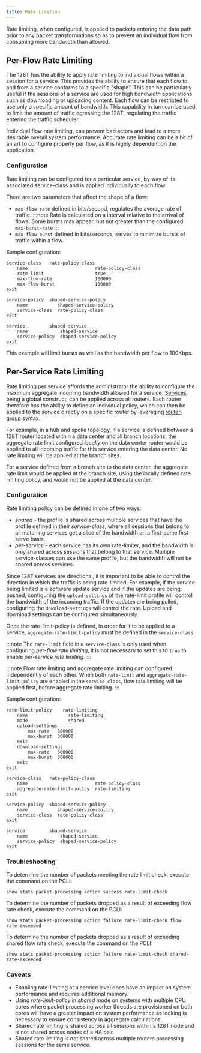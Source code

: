 ```yaml
---
title: Rate Limiting
---
```


Rate limiting, when configured, is applied to packets entering the data path prior to any packet transformations so as to prevent an individual flow from consuming more bandwidth than allowed.

## Per-Flow Rate Limiting

The 128T has the ability to apply rate limiting to individual flows within a session for a service. This provides the ability to ensure that each flow to and from a service conforms to a specific "shape".  This can be particularly useful if the sessions of a service are used for high bandwidth applications such as downloading or uploading content.  Each flow can be restricted to use only a specific amount of bandwidth. This capability in turn can be used to limit the amount of traffic egressing the 128T, regulating the traffic entering the traffic scheduler.

Individual flow rate limiting, can prevent bad actors and lead to a more desirable overall system performance. Accurate rate limiting can be a bit of an art to configure properly per flow, as it is highly dependent on the application.

### Configuration

Rate limiting can be configured for a particular service, by way of its associated service-class and is applied individually to each flow.

There are two parameters that affect the shape of a flow:
* `max-flow-rate` defined in bits/second, regulates the average rate of traffic.
  :::note
  Rate is calculated on a interval relative to the arrival of flows. Some bursts may appear, but not greater than the configured `max-burst-rate`
  :::
* `max-flow-burst` defined in bits/seconds, serves to minimize bursts of traffic within a flow.

Sample configuration:

```
service-class   rate-policy-class
    name                         rate-policy-class
    rate-limit                   true
    max-flow-rate                100000
    max-flow-burst               100000
exit

service-policy  shaped-service-policy
    name           shaped-service-policy
    service-class  rate-policy-class
exit

service         shaped-service
    name            shaped-service
    service-policy  shaped-service-policy
exit
```

This example will limit bursts as well as the bandwidth per flow to 100Kbps.

## Per-Service Rate Limiting

Rate limiting per service affords the administrator the ability to configure the maximum aggregate incoming bandwidth allowed for a service. [Services](concepts_glossary.md#services), being a global construct, can be applied across all routers. Each router therefore has the ability to define an individual policy, which can then be applied to the service directly on a specific router by leveraging [router-group](bcp_service_and_service_policy_design.md#routerrouter-group-based-services) syntax.

For example, in a hub and spoke topology, if a service is defined between a 128T router located within a data center and all branch locations, the aggregate rate limit configured _locally_ on the data center router would be applied to all incoming traffic for this service entering the data center. No rate limiting will be applied at the branch sites.

For a service defined from a branch site to the data center, the aggregate rate limit would be applied at the branch site, using the locally defined rate limiting policy, and would not be applied at the data center.

### Configuration

Rate limiting policy can be defined in one of two ways:

* _shared_ - the profile is shared across multiple services that have the profile defined in their _service-class_, where all sessions that belong to all matching services get a slice of the bandwidth on a first-come first-serve basis.
* _per-service_ - each service has its own rate-limiter, and the bandwidth is only shared across sessions that belong to that service. Multiple service-classes can use the same profile, but the bandwidth will not be shared across services.

Since 128T services are directional, it is important to be able to control the direction in which the traffic is being rate-limited. For example, if the service being limited is a software update service and if the updates are being pushed, configuring the `upload-settings` of the rate-limit profile will control the bandwidth of the incoming traffic. If the updates are being pulled, configuring the `download-settings` will control the rate. Upload and download settings can be configured simultaneously.

Once the rate-limit-policy is defined, in order for it to be applied to a service, `aggregate-rate-limit-policy` must be defined in the `service-class`.

:::note
The `rate-limit` field in a `service-class` is only used when configuring *per-flow rate limiting*, it is not necessary to set this to `true` to enable *per-service rate limiting*.
:::

:::note
Flow rate limiting and aggregate rate limiting can configured independently of each other. When both `rate-limit` and `aggregate-rate-limit-policy` are enabled in the `service-class`, flow rate limiting will be applied first, before aggregate rate limiting.
:::

Sample configuration:

```
rate-limit-policy    rate-limiting
    name               rate-limiting
    mode               shared
    upload-settings
        max-rate   300000
        max-burst  300000
    exit
    download-settings
        max-rate   300000
        max-burst  300000
    exit
exit

service-class   rate-policy-class
    name                         rate-policy-class
    aggregate-rate-limit-policy  rate-limiting
exit

service-policy  shaped-service-policy
    name           shaped-service-policy
    service-class  rate-policy-class
exit

service         shaped-service
    name            shaped-service
    service-policy  shaped-service-policy
exit

```

### Troubleshooting

To determine the number of packets meeting the rate limit check, execute the command on the PCLI:
```
show stats packet-processing action success rate-limit-check
```

To determine the number of packets dropped as a result of exceeding flow rate check, execute the command on the PCLI:
```
show stats packet-processing action failure rate-limit-check flow-rate-exceeded
```

To determine the number of packets dropped as a result of exceeding shared flow rate check, execute the command on the PCLI:
```
show stats packet-processing action failure rate-limit-check shared-rate-exceeded
```

### Caveats

* Enabling rate-limiting at a service level does have an impact on system performance and requires additional memory.
* Using _rate-limit-policy_ in _shared_ mode on systems with multiple CPU cores where packet processing worker threads are provisioned on both cores will have a greater impact on system performance as locking is necessary to ensure consistency in aggregate calculations.
* Shared rate limiting is shared across all sessions within a 128T node and is not shared across nodes of a HA pair.
* Shared rate limiting is not shared across multiple routers processing sessions for the same service.
